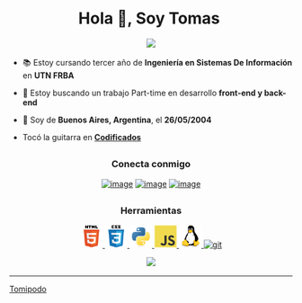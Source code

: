 <h1 align="center">Hola 👋, Soy Tomas <img height="40"></h1>
<p align="center">   <a> <img src="https://readme-typing-svg.herokuapp.com?font=Time+New+Roman&color=orange&size=25&center=true&vCenter=true&width=600&height=100&lines=Tomas+Eitan+Podolsky;"> </a> </p>

- 📚 Estoy cursando tercer año de **Ingeniería en Sistemas De Información** en **UTN FRBA**

- 👯 Estoy buscando un trabajo Part-time en desarrollo **front-end y back-end**

- 📍 Soy de **Buenos Aires, Argentina**, el **26/05/2004**

- Tocó la guitarra en <a href="https://www.instagram.com/codificados.ok"> **Codificados** </a>



## <h3 align="center">Conecta conmigo</h3>
<div align="center">

[![image](https://img.shields.io/badge/LinkedIn-0077B5?style=for-the-badge&logo=linkedin&logoColor=white)](https://www.linkedin.com/in/tpodolsk/)
[![image](https://img.shields.io/badge/Instagram-E4405F?style=for-the-badge&logo=instagram&logoColor=white)](https://www.instagram.com/tomipodo/)
[![image](https://img.shields.io/badge/Gmail-D14836?style=for-the-badge&logo=gmail&logoColor=white)](mailto:tomaspodolsk@gmail.com)
  
</div>

## <h3 align="center">Herramientas</h3>

<p align="center"> 
  <a href="https://www.w3.org/html/" target="_blank"> 
    <img src="https://raw.githubusercontent.com/devicons/devicon/master/icons/html5/html5-original-wordmark.svg" alt="html5" width="40" height="40"/> 
  </a>
  <a href="https://www.w3schools.com/css/" target="_blank"> 
    <img src="https://raw.githubusercontent.com/devicons/devicon/master/icons/css3/css3-original-wordmark.svg" alt="css3" width="40" height="40"/> 
  </a> 
  <a href="https://www.python.org" target="_blank"> 
    <img src="https://raw.githubusercontent.com/devicons/devicon/master/icons/python/python-original.svg" alt="python" width="40" height="40"/> 
  </a>  
  <a href="https://developer.mozilla.org/en-US/docs/Web/JavaScript" target="_blank"> 
    <img src="https://raw.githubusercontent.com/devicons/devicon/master/icons/javascript/javascript-original.svg" alt="javascript" width="40" height="40"/> 
  </a> 
  <a href="https://www.linux.org/" target="_blank"> 
    <img src="https://raw.githubusercontent.com/devicons/devicon/master/icons/linux/linux-original.svg" alt="linux" width="40" height="40"/> 
  </a> 
  <a href="https://git-scm.com/" target="_blank"> 
    <img src="https://www.vectorlogo.zone/logos/git-scm/git-scm-icon.svg" alt="git" width="40" height="40"/> 
  </a>
</p>

<p align= "center">
  <img height= "150" src="https://github-readme-stats.vercel.app/api/top-langs/?username=tomipodo&theme=react&layout=compact" />
</p>

------

[Tomipodo](https://github.com/Tomipodo)
